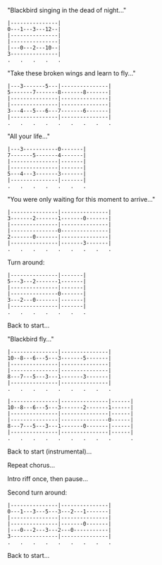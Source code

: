 "Blackbird singing in the dead of night..."

```
|---------------|  
0---1---3---12--|  
|---------------|  
|---------------|  
|---0---2---10--| 
3---------------|
.   .   .   .   .
```

"Take these broken wings and learn to fly..."

```
|---3-------5---|---------------|
5-------7-------8-------8-------| 
|---------------|---------------| 
|---------------|---------------| 
3---4---5---6---7-------6-------|
|---------------|---------------|
.   .   .   .   .   .   .   .   .
```

"All your life..."

```
|---3-----------0-------|
7-------5-------4-------|
|---------------|-------|
|---------------|-------|
5---4---3-------3-------|
|---------------|-------|
.   .   .   .   .   .   .
```

"You were only waiting for this moment to arrive..."

```
|---------------|---------------|
3-------2-------1-------0-------|
|---------------|---------------|
|---------------0---------------|
2-------0-------|---------------|
|---------------|-------3-------|
.   .   .   .   .   .   .   .   .
```

Turn around:

```
|---------------|-------|
5---3---2-------1-------|
|---------------|-------|
|---------------0-------|
3---2---0-------|-------|
|---------------|-------|
.   .   .   .   .   .   .
```

Back to start...

"Blackbird fly..."

```
|---------------|---------------|
10--8---6---5---3-------5-------|
|---------------|---------------|
|---------------|---------------|
8---7---5---3---1-------3-------|
|---------------|---------------|
.   .   .   .   .   .   .   .   .
```

```
|---------------|---------------|------|
10--8---6---5---3-------2-------1------|
|---------------|---------------|------|
|---------------|---------------0------|
8---7---5---3---1-------0-------|------|
|---------------|---------------|------|
.   .   .   .   .   .   .   .   .      .
```

Back to start (instrumental)...

Repeat chorus...

Intro riff once, then pause...

Second turn around:

```
|---------------|---------------|
0---1---3---5---3---2---1-------|
|---------------|---------------|
|---------------|-------0-------|
|---0---2---3---2---0-----------|
3---------------|---------------|
.   .   .   .   .   .   .   .   .
```

Back to start...
